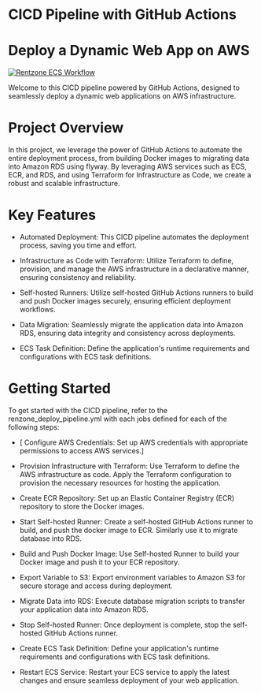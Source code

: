 #                                               CICD Pipeline with GitHub Actions
#                                                Deploy a Dynamic Web App on AWS

[![Rentzone ECS  Workflow](https://github.com/sdime401/rentzone-github-actions-terraforms-ecs-projects/actions/workflows/rentzone_deploy_pipeline.yml/badge.svg)](https://github.com/sdime401/rentzone-github-actions-terraforms-ecs-projects/actions/workflows/rentzone_deploy_pipeline.yml)


Welcome to this CICD pipeline powered by GitHub Actions, designed to seamlessly deploy a dynamic web applications on AWS infrastructure. 

# Project Overview
In this project, we leverage the power of GitHub Actions to automate the entire deployment process, from building Docker images to migrating data into Amazon RDS using flyway. By leveraging AWS services such as ECS, ECR, and RDS, and using Terraform for Infrastructure as Code, we create a robust and scalable infrastructure.

# Key Features

- Automated Deployment: This CICD pipeline automates the deployment process, saving you time and effort.

- Infrastructure as Code with Terraform: Utilize Terraform to define, provision, and manage the AWS infrastructure in a declarative manner, ensuring consistency and reliability.

- Self-hosted Runners: Utilize self-hosted GitHub Actions runners to build and push Docker images securely, ensuring efficient deployment workflows.

- Data Migration: Seamlessly migrate the application data into Amazon RDS, ensuring data integrity and consistency across deployments.

- ECS Task Definition: Define the application's runtime requirements and configurations with ECS task definitions.


# Getting Started

To get started with the CICD pipeline, refer to the renzone_deploy_pipeline.yml with each jobs defined for each of the following steps:

- [ Configure AWS Credentials: Set up AWS credentials with appropriate permissions to access AWS services.]

- Provision Infrastructure with Terraform: Use Terraform to define the AWS infrastructure as code. Apply the Terraform configuration to provision the necessary resources for hosting the application.

- Create ECR Repository: Set up an Elastic Container Registry (ECR) repository to store the Docker images.

- Start Self-hosted Runner: Create a self-hosted GitHub Actions runner to build, and push the docker image to ECR. Similarly use it to migrate database into RDS.

- Build and Push Docker Image: Use Self-hosted Runner to build your Docker image and push it to your ECR repository.

- Export Variable to S3: Export environment variables to Amazon S3 for secure storage and access during deployment.

- Migrate Data into RDS: Execute database migration scripts to transfer your application data into Amazon RDS.

- Stop Self-hosted Runner: Once deployment is complete, stop the self-hosted GitHub Actions runner.

- Create ECS Task Definition: Define your application's runtime requirements and configurations with ECS task definitions.

- Restart ECS Service: Restart your ECS service to apply the latest changes and ensure seamless deployment of your web application.